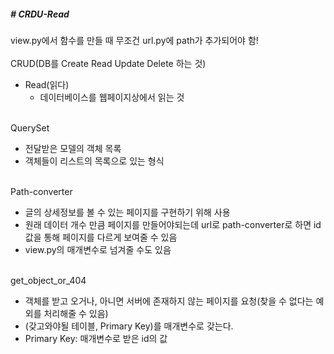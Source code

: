 ##### # CRDU-Read
view.py에서 함수를 만들 때 무조건 url.py에 path가 추가되어야 함!
<br>
<br>
CRUD(DB를 Create Read Update Delete 하는 것)

* Read(읽다)
  * 데이터베이스를 웹페이지상에서 읽는 것

<br>
QuerySet

* 전달받은 모델의 객체 목록
* 객체들이 리스트의 목록으로 있는 형식

<br>
Path-converter

* 글의 상세정보를 볼 수 있는 페이지를 구현하기 위해 사용
* 원래 데이터 개수 만큼 페이지를 만들어야되는데 url로 path-converter로 하면 id 값을 통해 페이지를 다르게 보여줄 수 있음
* view.py의 매개변수로 넘겨줄 수도 있음

<br>
get_object_or_404

*  객체를 받고 오거나, 아니면 서버에 존재하지 않는 페이지를 요청(찾을 수 없다는 예외를 처리해줄 수 있음)
* (갖고와야될 테이블, Primary Key)를 매개변수로 갖는다.
* Primary Key: 매개변수로 받은 id의 값



